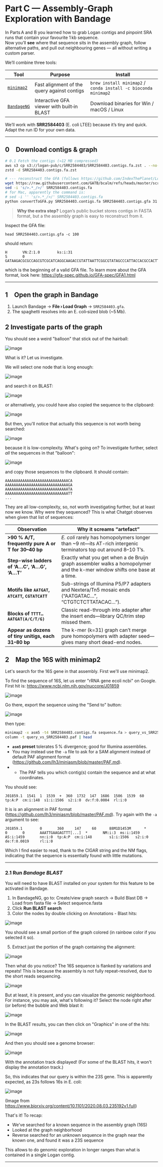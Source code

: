 # Part C — Assembly‑Graph Exploration with **Bandage**

In Parts A and B you learned how to grab Logan contigs and pinpoint SRA runs that contain your favourite 1 kb sequence.  
Now you’ll **see** where that sequence sits in the assembly graph, follow alternative paths, and pull out neighbouring genes — all without writing a custom parser.

We’ll combine three tools:

| Tool | Purpose | Install |
|------|---------|---------|
| [`minimap2`](https://github.com/lh3/minimap2) | Fast alignment of the query against contigs | `brew install minimap2` / `conda install -c bioconda minimap2` |
| [`BandageNG`]([https://github.com/rrwick/Bandage](https://github.com/asl/BandageNG)) | Interactive GFA viewer with built‑in BLAST | Download binaries for Win / macOS / Linux |

We’ll work with **SRR2584403** (E. coli LTEE) because it’s tiny and quick. Adapt the run ID for your own data.

---

## 0 Download contigs & graph

```bash
# 0.1 Fetch the contigs (≈12 MB compressed)
aws s3 cp s3://logan-pub/c/SRR2584403/SRR2584403.contigs.fa.zst . --no-sign-request
zstd -d SRR2584403.contigs.fa.zst

# --- reconstruct the GFA (follows https://github.com/IndexThePlanet/Logan/blob/main/Unitigs.md#assembly-graph)
wget https://raw.githubusercontent.com/GATB/bcalm/refs/heads/master/scripts/convertToGFA.py
sed -i 's/>.*_/>/' SRR2584403.contigs.fa
# for Mac, apparently the command is:
# sed -i '' 's/>.*_/>/' SRR2584403.contigs.fa
python convertToGFA.py SRR2584403.contigs.fa SRR2584403.contigs.gfa 31
```

> **Why the extra step?** Logan’s public bucket stores contigs in FASTA format, but a the assembly graph is easy to reconstruct from it.

Inspect the GFA file:

    head SRR2584403.contigs.gfa -c 100

should return:

    H       VN:Z:1.0        ks:i:31
    S       0       GATAAGACGCGCCAGCGTCGCATCAGGCAAGACCGTATTAATTCGGCGTATAGCCCATTACCACGCCACTTAAGCCA

which is the beginning of a valid GFA file. To learn more about the GFA format, look here: https://gfa-spec.github.io/GFA-spec/GFA1.html

---

## 1 Open the graph in **Bandage**

1. Launch Bandage → **File › Load Graph** → `SRR2584403.gfa`.  
2. The spaghetti resolves into an E. coli‑sized blob (~5 Mb).  


## 2 Investigate parts of the graph

You should see a weird "balloon" that stick out of the hairball:

![image](https://github.com/user-attachments/assets/83a1d21c-d978-454f-88c2-cb9237214cda)

What is it? Let us investigate.

We will select one node that is long enough:

![image](https://github.com/user-attachments/assets/14e597a5-ec2d-444d-ad08-550297ff9828)

and search it on BLAST:

![image](https://github.com/user-attachments/assets/538ebbc1-161d-40c3-a3b1-c558e249e14f)

or alternatively, you could have also copied the sequence to the clipboard:

![image](https://github.com/user-attachments/assets/16a9e97b-e11c-425c-add1-41576c6dc23c)

But then, you'll notice that actually this sequence is not worth being searched:

![image](https://github.com/user-attachments/assets/e5c8ed99-cad4-4ea7-ab5d-5cb3cc755465)

because it is low-complexity. What's going on? To investigate further, select _all_ the sequences in that "balloon":

![image](https://github.com/user-attachments/assets/858cefed-e34f-408e-9044-67b5cb0103d3)

and copy those sequences to the clipboard. It should contain:

    AAAAAAAAAAAAAAAAAAAAAAAAAAAAACA
    AAAAAAAAAAAAAAAAAAAAAAAAAAAAAGA
    AAAAAAAAAAAAAAAAAAAAAAAAAAAAATA
    AAAAAAAAAAAAAAAAAAAAAAAAAAAAATT
    ...

They are all low-complexity, so, not worth investigating further, but at least now we know. Why were they sequenced? This is what Chatgpt observes when given that list of sequences:

| Observation                                         | Why it screams “artefact”                                                                                                 |
| --------------------------------------------------- | ------------------------------------------------------------------------------------------------------------------------- |
| **>90 % A/T, frequently pure A or T for 30–40 bp**  | *E. coli* rarely has homopolymers longer than \~9 nt—its AT-rich intergenic terminators top out around 8–10 T’s.          |
| **Step-wise ladders of ‘A…C’, ‘A…G’, ‘A…T’**        | Exactly what you get when a de Bruijn graph assembler walks a homopolymer and the k-mer window shifts one base at a time. |
| **Motifs like `AATGAT`, `ATCATT`, `CGTATCATT`**     | Sub-strings of Illumina P5/P7 adapters and Nextera/Tn5 mosaic ends (“AATGATAC…”, “CTGTCTCTTATACAC…”).                     |
| **Blocks of `TTTT…AATGAT(A/C/T/G)`**                | Classic read-through into adapter after the insert ends—library QC/trim step missed them.                                 |
| **Appear as dozens of tiny unitigs, each 31–80 bp** | The k-mer (k=31) graph can’t merge pure homopolymers with adapter seed—gives many short dead-end nodes.                   |


## 2 Map the 16S with **minimap2**

Let's search for the 16S gene in that assembly. First we'll use minimap2. 

To find the sequence of 16S, let us enter "rRNA gene ecoli ncbi" on Google. First hit is: https://www.ncbi.nlm.nih.gov/nuccore/J01859

![image](https://github.com/user-attachments/assets/9b1b47e0-29b3-4049-b4e8-5f3622e1f33f)

Go there, export the sequence using the "Send to" button:

![image](https://github.com/user-attachments/assets/0cb2bb5f-b20b-441a-885c-bd7cf99e4510)

then type:

```bash
minimap2 -x asm5 -t4 SRR2584403.contigs.fa sequence.fa > query_vs_SRR2584403.paf
column -t query_vs_SRR2584403.paf | head
```

* **`asm5` preset** tolerates 5 % divergence; good for Illumina assemblies.
* You may instead use the `-a` file to ask for a SAM alignment instead of default PAF alignment format (https://github.com/lh3/miniasm/blob/master/PAF.md). 
* * The PAF tells you which contig(s) contain the sequence and at what coordinates.

You should see:

    J01859.1  1541  1  1539  +  360  1732  147  1686  1506  1539  60  tp:A:P  cm:i:148  s1:i:1506  s2:i:0  dv:f:0.0004  rl:i:0

It is is an alignment in PAF format (https://github.com/lh3/miniasm/blob/master/PAF.md).  Try again with the `-a` argument to see:

    J01859.1        0       360     147     60      88M1D1453M      *       0       0       AAATTGAAGAGTTT[...]  *       NM:i:3  ms:i:1459       AS:i:1459       nn:i:0  tp:A:P  cm:i:148        s1:i:1506   s2:i:0  de:f:0.0019     rl:i:0

Which I find easier to read, thank to the CIGAR string and the NM flags, indicating that the sequence is essentially found with little mutations.

---
### 2.1 Run *Bandage BLAST*

You will need to have BLAST installed on your system for this feature to be activated in Bandage.

1. In BandageNG, go to: Create/view graph search -> Build Blast DB -> Load from fasta file -> Select sequence.fasta
4. Click **Run BLAST search**
5. Color the nodes by double clicking on Annotations - Blast hits:

![image](https://github.com/user-attachments/assets/68402ecb-4db6-4b7b-bcf8-3fd33dfd87b7)
 
You should see a small portion of the graph colored (in rainbow color if you selected it so).

5. Extract just the portion of the graph containing the alignment:

![image](https://github.com/user-attachments/assets/dd53d94d-cf31-4486-820e-dfb41cda28f9)

Then what do you notice? The 16S sequence is flanked by variations and repeats! This is because the assembly is not fully repeat-resolved, due to the short reads sequencing.

![image](https://github.com/user-attachments/assets/39336156-f88c-4334-bfa7-dbb6dc1d2531)

But at least, it is present, and you can visualize the genomic neighborhood. For instance, you may ask, what's following it? Select the node right after (or before) the bubble and Web blast it:

![image](https://github.com/user-attachments/assets/aa3b385d-3c86-4979-a190-9d22732c9f21)

In the BLAST results, you can then click on "Graphics" in one of the hits:

![image](https://github.com/user-attachments/assets/6e4aadb3-f9b4-41e4-bb3e-ec216404a4bd)

And then you should see a genome browser:

![image](https://github.com/user-attachments/assets/4b2b37d8-f2a5-42d3-b003-c207be36b174)

With the annotation track displayed! (For some of the BLAST hits, it won't display the annotation track.)

So, this indicates that our query is within the 23S gene. This is apparently expected, as 23s follows 16s in E. coli:

![image](https://github.com/user-attachments/assets/9abfd6b4-d92e-4401-82ff-de6a876986bb)

(Image from https://www.biorxiv.org/content/10.1101/2020.08.03.235192v1.full)

That's it! To recap:

* We've searched for a known sequence in the assembly graph (16S)
* Looked at the graph neighborhood
* Reverse searched for an unknown sequence in the graph near the known one, and found it was a 23S sequence

This allows to do genomic exploration in longer ranges than what is contained in a single Logan contig.

---


